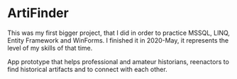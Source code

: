 # ArtiFinder
This was my first bigger project, that I did in order to practice MSSQL, LINQ, Entity Framework and WinForms. I finished it in 2020-May, it represents the level of my skills of that time.

App prototype that helps professional and amateur historians, reenactors to find historical artifacts and to connect with each other.
